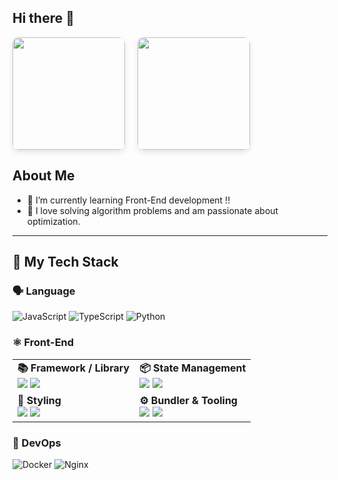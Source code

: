 ## Hi there 👋

<div style="display: flex; align-items: center; gap: 20px;">
  <img src="https://github-readme-stats.vercel.app/api?username=psi7218&show_icons=true&theme=radical" height="180" style="border-radius: 10px; box-shadow: 0 4px 8px rgba(0, 0, 0, 0.1);">
  <a href="https://solved.ac/psi7218">
    <img src="http://mazassumnida.wtf/api/v2/generate_badge?boj=psi7218" height="180" style="border-radius: 10px; box-shadow: 0 4px 8px rgba(0, 0, 0, 0.1);">
  </a>
</div>

## About Me
- 🌱 I’m currently learning Front-End development !!
- 🚀 I love solving algorithm problems and am passionate about optimization.

---

## 🧠 My Tech Stack

### 🗣 Language
![JavaScript](https://img.shields.io/badge/JavaScript-F7DF1E?style=for-the-badge&logo=javascript&logoColor=black)
![TypeScript](https://img.shields.io/badge/TypeScript-007ACC?style=for-the-badge&logo=typescript&logoColor=white)
![Python](https://img.shields.io/badge/Python-3776AB?style=for-the-badge&logo=python&logoColor=white)

### ⚛️ Front-End

<table>
  <tr>
    <td>
      <b>📚 Framework / Library</b><br>
      <img src="https://img.shields.io/badge/React-20232A?style=for-the-badge&logo=react&logoColor=61DAFB"/>
      <img src="https://img.shields.io/badge/Next.js-000000?style=for-the-badge&logo=nextdotjs&logoColor=white"/>
    </td>
    <td>
      <b>📦 State Management</b><br>
      <img src="https://img.shields.io/badge/Zustand-333333?style=for-the-badge&logo=zustand&logoColor=white"/>
      <img src="https://img.shields.io/badge/Recoil-3578E5?style=for-the-badge&logo=recoil&logoColor=white"/>
    </td>
  </tr>
  <tr>
    <td>
      <b>🎨 Styling</b><br>
      <img src="https://img.shields.io/badge/Styled--Components-DB7093?style=for-the-badge&logo=styled-components&logoColor=white"/>
      <img src="https://img.shields.io/badge/MUI-007FFF?style=for-the-badge&logo=mui&logoColor=white"/>
    </td>
    <td>
      <b>⚙️ Bundler & Tooling</b><br>
      <img src="https://img.shields.io/badge/Webpack-8DD6F9?style=for-the-badge&logo=webpack&logoColor=black"/>
      <img src="https://img.shields.io/badge/Vite-646CFF?style=for-the-badge&logo=vite&logoColor=white"/>
    </td>
  </tr>
</table>


### 🚀 DevOps
![Docker](https://img.shields.io/badge/Docker-2496ED?style=for-the-badge&logo=docker&logoColor=white)
![Nginx](https://img.shields.io/badge/Nginx-009639?style=for-the-badge&logo=nginx&logoColor=white)
